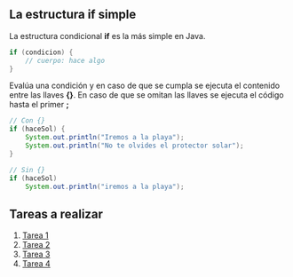 
## La estructura if simple
La estructura condicional **if**  es la más simple en Java.

```java
if (condicion) {
    // cuerpo: hace algo
}
```
Evalúa una condición y en caso de que se cumpla se ejecuta el contenido entre las llaves **{}**. En caso de que se omitan las llaves se ejecuta el código hasta el primer **;**

```java
// Con {}
if (haceSol) {
    System.out.println("Iremos a la playa");
    System.out.println("No te olvides el protector solar");
}

// Sin {}
if (haceSol)
    System.out.println("iremos a la playa");
```

## Tareas a realizar
1. [Tarea 1](https://pages.github.com/](https://classroom.github.com/a/Sysc2ZN4))
1. [Tarea 2](https://pages.github.com/](https://classroom.github.com/a/Sysc2ZN4))
1. [Tarea 3](https://pages.github.com/](https://classroom.github.com/a/Sysc2ZN4))
1. [Tarea 4](https://pages.github.com/](https://classroom.github.com/a/Sysc2ZN4))
